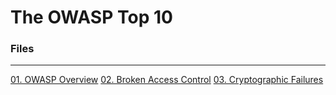 # The OWASP Top 10

### Files
---
[01. OWASP Overview](04.%20The%20OWASP%20Top%2010/01.%20OWASP%20Overview.md)
[02. Broken Access Control](04.%20The%20OWASP%20Top%2010/02.%20Broken%20Access%20Control.md)
[03. Cryptographic Failures](04.%20The%20OWASP%20Top%2010/03.%20Cryptographic%20Failures.md)

